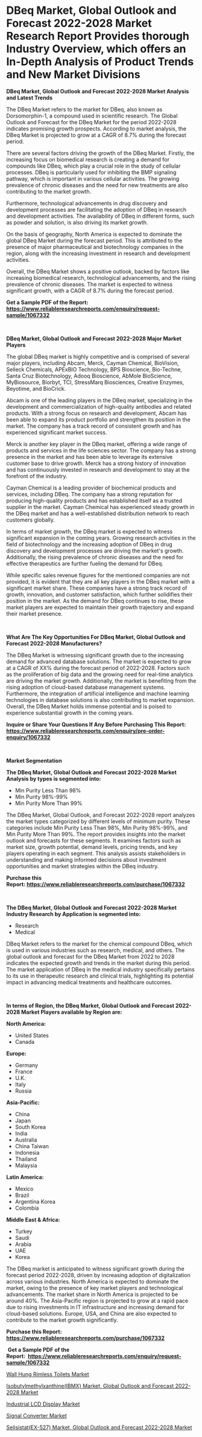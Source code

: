 <p><h1>DBeq Market, Global Outlook and Forecast 2022-2028 Market Research Report Provides thorough Industry Overview, which offers an In-Depth Analysis of Product Trends and New Market Divisions</h1></p><p><strong>DBeq Market, Global Outlook and Forecast 2022-2028 Market Analysis and Latest Trends</strong></p>
<p><p>The DBeq Market refers to the market for DBeq, also known as Dorsomorphin-1, a compound used in scientific research. The Global Outlook and Forecast for the DBeq Market for the period 2022-2028 indicates promising growth prospects. According to market analysis, the DBeq Market is projected to grow at a CAGR of 8.7% during the forecast period.</p><p>There are several factors driving the growth of the DBeq Market. Firstly, the increasing focus on biomedical research is creating a demand for compounds like DBeq, which play a crucial role in the study of cellular processes. DBeq is particularly used for inhibiting the BMP signaling pathway, which is important in various cellular activities. The growing prevalence of chronic diseases and the need for new treatments are also contributing to the market growth.</p><p>Furthermore, technological advancements in drug discovery and development processes are facilitating the adoption of DBeq in research and development activities. The availability of DBeq in different forms, such as powder and solution, is also driving its market growth.</p><p>On the basis of geography, North America is expected to dominate the global DBeq Market during the forecast period. This is attributed to the presence of major pharmaceutical and biotechnology companies in the region, along with the increasing investment in research and development activities.</p><p>Overall, the DBeq Market shows a positive outlook, backed by factors like increasing biomedical research, technological advancements, and the rising prevalence of chronic diseases. The market is expected to witness significant growth, with a CAGR of 8.7% during the forecast period.</p></p>
<p><strong>Get a Sample PDF of the Report:&nbsp; <a href="https://www.reliableresearchreports.com/enquiry/request-sample/1067332">https://www.reliableresearchreports.com/enquiry/request-sample/1067332</a></strong></p>
<p>&nbsp;</p>
<p><strong>DBeq Market, Global Outlook and Forecast 2022-2028 Major Market Players</strong></p>
<p><p>The global DBeq market is highly competitive and is comprised of several major players, including Abcam, Merck, Cayman Chemical, BioVision, Selleck Chemicals, APExBIO Technology, BPS Bioscience, Bio-Techne, Santa Cruz Biotechnology, Adooq Bioscience, AbMole BioScience, MyBiosource, Biorbyt, TCI, StressMarq Biosciences, Creative Enzymes, Beyotime, and BioCrick.</p><p>Abcam is one of the leading players in the DBeq market, specializing in the development and commercialization of high-quality antibodies and related products. With a strong focus on research and development, Abcam has been able to expand its product portfolio and strengthen its position in the market. The company has a track record of consistent growth and has experienced significant market success.</p><p>Merck is another key player in the DBeq market, offering a wide range of products and services in the life sciences sector. The company has a strong presence in the market and has been able to leverage its extensive customer base to drive growth. Merck has a strong history of innovation and has continuously invested in research and development to stay at the forefront of the industry.</p><p>Cayman Chemical is a leading provider of biochemical products and services, including DBeq. The company has a strong reputation for producing high-quality products and has established itself as a trusted supplier in the market. Cayman Chemical has experienced steady growth in the DBeq market and has a well-established distribution network to reach customers globally.</p><p>In terms of market growth, the DBeq market is expected to witness significant expansion in the coming years. Growing research activities in the field of biotechnology and the increasing adoption of DBeq in drug discovery and development processes are driving the market's growth. Additionally, the rising prevalence of chronic diseases and the need for effective therapeutics are further fueling the demand for DBeq.</p><p>While specific sales revenue figures for the mentioned companies are not provided, it is evident that they are all key players in the DBeq market with a significant market share. These companies have a strong track record of growth, innovation, and customer satisfaction, which further solidifies their position in the market. As the demand for DBeq continues to rise, these market players are expected to maintain their growth trajectory and expand their market presence.</p></p>
<p>&nbsp;</p>
<p><strong>What Are The Key Opportunities For DBeq Market, Global Outlook and Forecast 2022-2028 Manufacturers?</strong></p>
<p><p>The DBeq Market is witnessing significant growth due to the increasing demand for advanced database solutions. The market is expected to grow at a CAGR of XX% during the forecast period of 2022-2028. Factors such as the proliferation of big data and the growing need for real-time analytics are driving the market growth. Additionally, the market is benefiting from the rising adoption of cloud-based database management systems. Furthermore, the integration of artificial intelligence and machine learning technologies in database solutions is also contributing to market expansion. Overall, the DBeq Market holds immense potential and is poised to experience substantial growth in the coming years.</p></p>
<p><strong>Inquire or Share Your Questions If Any Before Purchasing This Report: <a href="https://www.reliableresearchreports.com/enquiry/pre-order-enquiry/1067332">https://www.reliableresearchreports.com/enquiry/pre-order-enquiry/1067332</a></strong></p>
<p>&nbsp;</p>
<p><strong>Market Segmentation</strong></p>
<p><strong>The DBeq Market, Global Outlook and Forecast 2022-2028 Market Analysis by types is segmented into:</strong></p>
<p><ul><li>Min Purity Less Than 98%</li><li>Min Purity 98%-99%</li><li>Min Purity More Than 99%</li></ul></p>
<p><p>The DBeq Market, Global Outlook, and Forecast 2022-2028 report analyzes the market types categorized by different levels of minimum purity. These categories include Min Purity Less Than 98%, Min Purity 98%-99%, and Min Purity More Than 99%. The report provides insights into the market outlook and forecasts for these segments. It examines factors such as market size, growth potential, demand levels, pricing trends, and key players operating in each segment. This analysis assists stakeholders in understanding and making informed decisions about investment opportunities and market strategies within the DBeq industry.</p></p>
<p><strong>Purchase this Report:&nbsp;<a href="https://www.reliableresearchreports.com/purchase/1067332">https://www.reliableresearchreports.com/purchase/1067332</a></strong></p>
<p>&nbsp;</p>
<p><strong>The DBeq Market, Global Outlook and Forecast 2022-2028 Market Industry Research by Application is segmented into:</strong></p>
<p><ul><li>Research</li><li>Medical</li></ul></p>
<p><p>DBeq Market refers to the market for the chemical compound DBeq, which is used in various industries such as research, medical, and others. The global outlook and forecast for the DBeq Market from 2022 to 2028 indicates the expected growth and trends in the market during this period. The market application of DBeq in the medical industry specifically pertains to its use in therapeutic research and clinical trials, highlighting its potential impact in advancing medical treatments and healthcare outcomes.</p></p>
<p>&nbsp;</p>
<p><strong>In terms of Region, the DBeq Market, Global Outlook and Forecast 2022-2028 Market Players available by Region are:</strong></p>
<p>
    <p> <strong> North America: </strong>
        <ul>
            <li>United States</li>
            <li>Canada</li>
        </ul>
        </p> 
    <p> <strong> Europe: </strong>
        <ul>
            <li>Germany</li>
            <li>France</li>
            <li>U.K.</li>
            <li>Italy</li>
            <li>Russia</li>
        </ul>
        </p> 
    <p> <strong> Asia-Pacific: </strong>
        <ul>
            <li>China</li>
            <li>Japan</li>
            <li>South Korea</li>
            <li>India</li>
            <li>Australia</li>
            <li>China Taiwan</li>
            <li>Indonesia</li>
            <li>Thailand</li>
            <li>Malaysia</li>
        </ul>
        </p> 
    <p> <strong> Latin America: </strong>
        <ul>
            <li>Mexico</li>
            <li>Brazil</li>
            <li>Argentina Korea</li>
            <li>Colombia</li>
        </ul>
        </p> 
    <p> <strong> Middle East & Africa: </strong>
        <ul>
            <li>Turkey</li>
            <li>Saudi</li>
            <li>Arabia</li>
            <li>UAE</li>
            <li>Korea</li>
        </ul>
    </p>
    </p>
<p><p>The DBeq market is anticipated to witness significant growth during the forecast period 2022-2028, driven by increasing adoption of digitalization across various industries. North America is expected to dominate the market, owing to the presence of key market players and technological advancements. The market share in North America is projected to be around 40%. The Asia-Pacific region is projected to grow at a rapid pace due to rising investments in IT infrastructure and increasing demand for cloud-based solutions. Europe, USA, and China are also expected to contribute to the market growth significantly.</p></p>
<p><strong>Purchase this Report: <a href="https://www.reliableresearchreports.com/purchase/1067332">https://www.reliableresearchreports.com/purchase/1067332</a></strong></p>
<p>&nbsp;<strong>Get a Sample PDF of the Report:&nbsp;&nbsp;<a href="https://www.reliableresearchreports.com/enquiry/request-sample/1067332">https://www.reliableresearchreports.com/enquiry/request-sample/1067332</a></strong></p>
<p><strong></strong></p>
<p><p><a href="https://medium.com/@aashish.reportprime2/wall-hung-rimless-toilets-market-size-growth-forecast-2023-2030-b6782483bfbd">Wall Hung Rimless Toilets Market</a></p><p><a href="https://github.com/WillieWoodard/Market-Research-Report-List-1/blob/main/isobutylmethylxanthineibmx-market-global-outlook-and-forecast-2022-2028-market.md">Isobutylmethylxanthine(IBMX) Market, Global Outlook and Forecast 2022-2028 Market</a></p><p><a href="https://www.reportprime.com/industrial-lcd-display-r5337">Industrial LCD Display Market</a></p><p><a href="https://www.linkedin.com/pulse/signal-converter-market-challenges-opportunities-growth-drivers-vzd5e/">Signal Converter Market</a></p><p><a href="https://github.com/BryceTownsendr/Market-Research-Report-List-1/blob/main/selisistatex-527-market-global-outlook-and-forecast-2022-2028-market.md">Selisistat(EX-527) Market, Global Outlook and Forecast 2022-2028 Market</a></p></p>